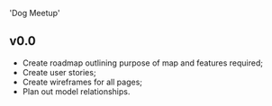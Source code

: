 'Dog Meetup'

## v0.0

* Create roadmap outlining purpose of map and features required;
* Create user stories;
* Create wireframes for all pages;
* Plan out model relationships.